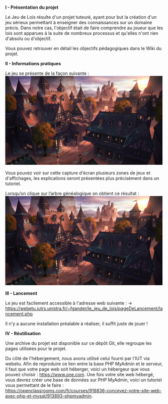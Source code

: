 **I - Présentation du projet**

Le Jeu de Lois résulte d'un projet tuteuré, ayant pour but la création d'un jeu sérieux permettant à enseigner des connaissances sur un domaine précis.
Dans notre cas, l'objectif était de faire comprendre au joueur que les lois sont apparues à la suite de nombreux processus et qu'elles n'ont rien d'absolu ou d'objectif.

Vous pouvez retrouver en détail les objectifs pédagogiques dans le Wiki du projet.
 
**II - Informations pratiques**

Le jeu se présente de la façon suivante :
 <br>
 <img src="images/login.jpg" width="500" height=auto>
 
Vous pouvez voir sur cette capture d'écran plusieurs zones de jeux et d'affichages, les explications seront présentées plus précisément dans un tutoriel.

Lorsqu’on clique sur l’arbre généalogique on obtient ce résultat : 
 <br>
 <img src="images/login.jpg" width="500" height=auto>

**III - Lancement**

Le jeu est facilement accessible à l'adresse web suivante : 
→ https://webetu.iutrs.unistra.fr/~fgander/le_jeu_de_lois/pageDeLancement/lancement.php 

Il n'y a aucune installation préalable à réaliser, il suffit juste de jouer !

**IV - Réutilisation**

Une archive du projet est disponible sur ce dépôt Git, elle regroupe les pages utilisées pour le projet.

Du côté de l'hébergement, nous avons utilisé celui fourni par l'IUT via webetu. 
Afin de reproduire ce lien entre la base PHP MyAdmin et le serveur, il faut que votre page web soit héberger, voici un hébergeur que vous pouvez choisir : https://www.one.com. 
Une fois votre site web hébergé, vous devrez créer une base de données sur PHP MyAdmin, voici un tutoriel vous permettant de le faire : https://openclassrooms.com/fr/courses/918836-concevez-votre-site-web-avec-php-et-mysql/913893-phpmyadmin.

